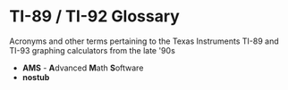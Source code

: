 # TI-89 / TI-92 Glossary
Acronyms and other terms pertaining to the Texas Instruments TI-89 and TI-93 graphing calculators from the late '90s

- **AMS** - **A**dvanced **M**ath **S**oftware
- **nostub**
